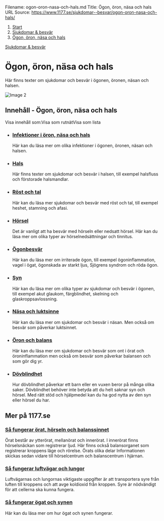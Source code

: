 Filename: ogon-oron-nasa-och-hals.md
Title: Ögon, öron, näsa och hals
URL Source: https://www.1177.se/sjukdomar--besvar/ogon-oron-nasa-och-hals/

1.  [Start](https://www.1177.se/)
2.  [Sjukdomar & besvär](https://www.1177.se/sjukdomar--besvar/)
3.  [Ögon, öron, näsa och hals](https://www.1177.se/sjukdomar--besvar/ogon-oron-nasa-och-hals/)

[Sjukdomar & besvär](https://www.1177.se/sjukdomar--besvar/)

Ögon, öron, näsa och hals
=========================

Här finns texter om sjukdomar och besvär i ögonen, öronen, näsan och halsen.

![Image 2](https://www.1177.se/globalassets/1177/nationell/media/fotografier/sjukdomar-och-besvar/ogon-oron-nasa-och-hals/oronundersokning.jpg?saved=2024-12-20+02:13)

Innehåll - Ögon, öron, näsa och hals
------------------------------------

Visa innehåll som:Visa som rutnätVisa som lista

*   ### [Infektioner i öron, näsa och hals](https://www.1177.se/sjukdomar--besvar/ogon-oron-nasa-och-hals/infektioner-i-ogon-oron-nasa-och-hals/)
    
    Här kan du läsa mer om olika infektioner i ögonen, öronen, näsan och halsen.
    
*   ### [Hals](https://www.1177.se/sjukdomar--besvar/ogon-oron-nasa-och-hals/hals/)
    
    Här finns texter om sjukdomar och besvär i halsen, till exempel halsfluss och förstorade halsmandlar.
    
*   ### [Röst och tal](https://www.1177.se/sjukdomar--besvar/ogon-oron-nasa-och-hals/rost-och-tal/)
    
    Här kan du läsa mer sjukdomar och besvär med röst och tal, till exempel heshet, stamning och afasi.
    
*   ### [Hörsel](https://www.1177.se/sjukdomar--besvar/ogon-oron-nasa-och-hals/horsel/)
    
    Det är vanligt att ha besvär med hörseln eller nedsatt hörsel. Här kan du läsa mer om olika typer av hörselnedsättningar och tinnitus.
    
*   ### [Ögonbesvär](https://www.1177.se/sjukdomar--besvar/ogon-oron-nasa-och-hals/ogonbesvar/)
    
    Här kan du läsa mer om irriterade ögon, till exempel ögoninflammation, vagel i ögat, ögonskada av starkt ljus, Sjögrens syndrom och röda ögon.
    
*   ### [Syn](https://www.1177.se/sjukdomar--besvar/ogon-oron-nasa-och-hals/syn/)
    
    Här kan du läsa mer om olika typer av sjukdomar och besvär i ögonen, till exempel akut glaukom, färgblindhet, skelning och glaskroppsavlossning.
    
*   ### [Näsa och luktsinne](https://www.1177.se/sjukdomar--besvar/ogon-oron-nasa-och-hals/nasa-och-luktsinne/)
    
    Här kan du läsa mer om sjukdomar och besvär i näsan. Men också om besvär som påverkar luktsinnet.
    
*   ### [Öron och balans](https://www.1177.se/sjukdomar--besvar/ogon-oron-nasa-och-hals/oron-och-balans/)
    
    Här kan du läsa mer om sjukdomar och besvär som ont i örat och öroninflammation men också om besvär som påverkar balansen och som gör dig yr.
    
*   ### [Dövblindhet](https://www.1177.se/sjukdomar--besvar/ogon-oron-nasa-och-hals/dovblindhet/)
    
    Hur dövblindhet påverkar ett barn eller en vuxen beror på många olika saker. Dövblindhet behöver inte betyda att du helt saknar syn och hörsel. Med rätt stöd och hjälpmedel kan du ha god nytta av den syn eller hörsel du har.
    

Mer på 1177.se
--------------

### [Så fungerar örat, hörseln och balanssinnet](https://www.1177.se/liv--halsa/sa-fungerar-kroppen/sa-fungerar-orat-horseln-och-balanssinnet/)

Örat består av ytterörat, mellanörat och innerörat. I innerörat finns hörselsnäckan som registrerar ljud. Här finns också balansorganet som registrerar kroppens läge och rörelse. Örats olika delar Informationen skickas sedan vidare till hörselcentrum och balanscentrum i hjärnan.

### [Så fungerar luftvägar och lungor](https://www.1177.se/liv--halsa/sa-fungerar-kroppen/luftvagar-och-lungor/)

Luftvägarnas och lungornas viktigaste uppgifter är att transportera syre från luften till kroppens och att avge koldioxid från kroppen. Syre är nödvändigt för att cellerna ska kunna fungera.

### [Så fungerar ögat och synen](https://www.1177.se/liv--halsa/sa-fungerar-kroppen/ogat-och-synen/)

Här kan du läsa mer om hur ögat och synen fungerar.
